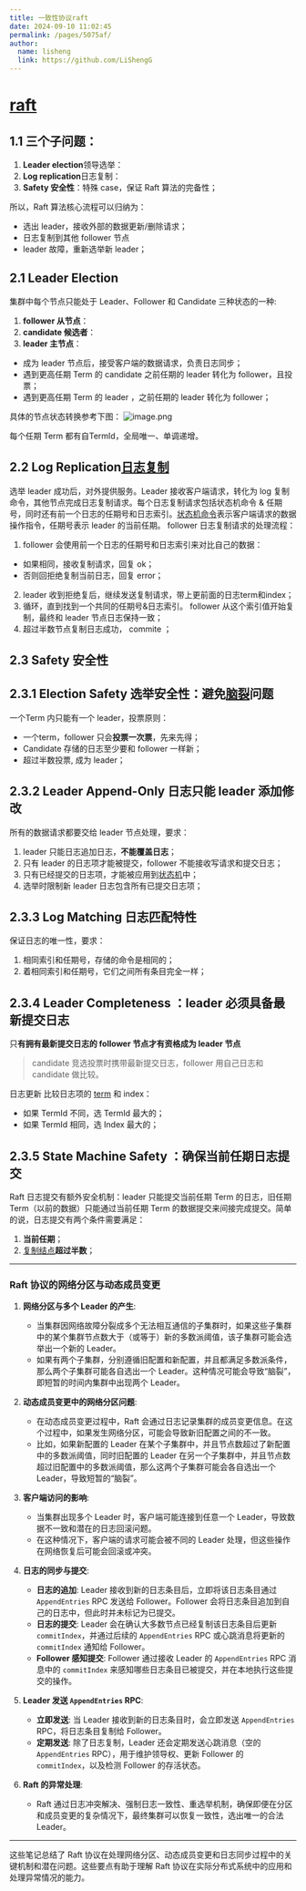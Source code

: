 ```yaml
---
title: 一致性协议raft
date: 2024-09-10 11:02:45
permalink: /pages/5075af/
author: 
  name: lisheng
  link: https://github.com/LiShengG
---
```

# [raft](https://zhuanlan.zhihu.com/p/383555591)
## 1.1 三个子问题：

1. **Leader election**领导选举：
2. **Log replication**日志复制：
3. **Safety 安全性**：特殊 case，保证 Raft 算法的完备性；

所以，Raft 算法核心流程可以归纳为：

- 选出 leader，接收外部的数据更新/删除请求；
- 日志复制到其他 follower 节点
-  leader 故障，重新选举新 leader；
## **2.1 Leader Election**
集群中每个节点只能处于 Leader、Follower 和 Candidate 三种状态的一种:

1. **follower 从节点**：
1. **candidate 候选者**：
1. **leader 主节点**：
- 成为 leader 节点后，接受客户端的数据请求，负责日志同步；
- 遇到更高任期 Term 的 candidate 之前任期的 leader 转化为 follower，且投票；
- 遇到更高任期 Term 的 leader ，之前任期的 leader 转化为 follower；

具体的节点状态转换参考下图： 
![image.png](https://cdn.nlark.com/yuque/0/2024/png/32548312/1720221832744-afa207e2-67fc-4af9-b37c-84f86bbec1a1.png#averageHue=%23f6f6f6&clientId=u73ec2c27-fa11-4&from=paste&id=udfc89ee5&originHeight=291&originWidth=600&originalType=url&ratio=1.3499999046325684&rotation=0&showTitle=false&size=64877&status=done&style=none&taskId=ub496ea3d-bb3e-496b-9549-89ed16bd7e7&title=)

每个任期 Term 都有自TermId，全局唯一、单调递增。

## **2.2 Log Replication**[日志复制](https://www.zhihu.com/search?q=%E6%97%A5%E5%BF%97%E5%A4%8D%E5%88%B6&search_source=Entity&hybrid_search_source=Entity&hybrid_search_extra=%7B%22sourceType%22%3A%22article%22%2C%22sourceId%22%3A%22383555591%22%7D)
选举 leader 成功后，对外提供服务。Leader 接收客户端请求，转化为 log 复制命令，其他节点完成日志复制请求。每个日志复制请求包括状态机命令 & 任期号，同时还有前一个日志的任期号和日志索引。[状态机命令](https://www.zhihu.com/search?q=%E7%8A%B6%E6%80%81%E6%9C%BA%E5%91%BD%E4%BB%A4&search_source=Entity&hybrid_search_source=Entity&hybrid_search_extra=%7B%22sourceType%22%3A%22article%22%2C%22sourceId%22%3A%22383555591%22%7D)表示客户端请求的数据操作指令，任期号表示 leader 的当前任期。
follower 日志复制请求的处理流程：

1. follower 会使用前一个日志的任期号和日志索引来对比自己的数据：
- 如果相同，接收复制请求，回复 ok；
- 否则回拒绝复制当前日志，回复 error；
2. leader 收到拒绝复后，继续发送复制请求，带上更前面的日志term和index；
3. 循环，直到找到一个共同的任期号&日志索引。 follower 从这个索引值开始复制，最终和 leader 节点日志保持一致；
4. 超过半数节点复制日志成功， commite ；
## **2.3 Safety 安全性**
## **2.3.1 Election Safety 选举安全性：避免**[脑裂](https://www.zhihu.com/search?q=%E8%84%91%E8%A3%82&search_source=Entity&hybrid_search_source=Entity&hybrid_search_extra=%7B%22sourceType%22%3A%22article%22%2C%22sourceId%22%3A%22383555591%22%7D)**问题**
一个Term 内只能有一个 leader，投票原则：

- 一个term，follower 只会**投票一次票**，先来先得；
- Candidate 存储的日志至少要和 follower 一样新；
- 超过半数投票, 成为 leader；
## **2.3.2 Leader Append-Only 日志只能 leader 添加修改**
所有的数据请求都要交给 leader 节点处理，要求：

1. leader 只能日志追加日志，**不能覆盖日志**；
2. 只有 leader 的日志项才能被提交，follower 不能接收写请求和提交日志；
3. 只有已经提交的日志项，才能被应用到[状态机](https://www.zhihu.com/search?q=%E7%8A%B6%E6%80%81%E6%9C%BA&search_source=Entity&hybrid_search_source=Entity&hybrid_search_extra=%7B%22sourceType%22%3A%22article%22%2C%22sourceId%22%3A%22383555591%22%7D)中；
4. 选举时限制新 leader 日志包含所有已提交日志项；
## **2.3.3 Log Matching 日志匹配特性**
保证日志的唯一性，要求：

1. 相同索引和任期号，存储的命令是相同的；
2. 着相同索引和任期号，它们之间所有条目完全一样；
## **2.3.4 Leader Completeness ：leader 必须具备最新提交日志**
只**有拥有最新提交日志的 follower 节点才有资格成为 leader 节点**
> candidate 竞选投票时携带最新提交日志，follower 用自己日志和 candidate 做比较。

日志更新 比较日志项的 [term](https://www.zhihu.com/search?q=term&search_source=Entity&hybrid_search_source=Entity&hybrid_search_extra=%7B%22sourceType%22%3A%22article%22%2C%22sourceId%22%3A%22383555591%22%7D) 和 index：

- 如果 TermId 不同，选 TermId 最大的；
- 如果 TermId 相同，选 Index 最大的；
## **2.3.5 State Machine Safety ：确保当前任期日志提交**
Raft 日志提交有额外安全机制：leader 只能提交当前任期 Term 的日志，旧任期 Term（以前的数据）只能通过当前任期 Term 的数据提交来间接完成提交。简单的说，日志提交有两个条件需要满足：

1. **当前任期**；
2. [复制结点](https://www.zhihu.com/search?q=%E5%A4%8D%E5%88%B6%E7%BB%93%E7%82%B9&search_source=Entity&hybrid_search_source=Entity&hybrid_search_extra=%7B%22sourceType%22%3A%22article%22%2C%22sourceId%22%3A%22383555591%22%7D)**超过半数**；





---

### **Raft 协议的网络分区与动态成员变更**

1. **网络分区与多个 Leader 的产生**:
   - 当集群因网络故障分裂成多个无法相互通信的子集群时，如果这些子集群中的某个集群节点数大于（或等于）新的多数派阈值，该子集群可能会选举出一个新的 Leader。
   - 如果有两个子集群，分别遵循旧配置和新配置，并且都满足多数派条件，那么两个子集群可能各自选出一个 Leader。这种情况可能会导致“脑裂”，即短暂的时间内集群中出现两个 Leader。

2. **动态成员变更中的网络分区问题**:
   - 在动态成员变更过程中，Raft 会通过日志记录集群的成员变更信息。在这个过程中，如果发生网络分区，可能会导致新旧配置之间的不一致。
   - 比如，如果新配置的 Leader 在某个子集群中，并且节点数超过了新配置中的多数派阈值，同时旧配置的 Leader 在另一个子集群中，并且节点数超过旧配置中的多数派阈值，那么这两个子集群可能会各自选出一个 Leader，导致短暂的“脑裂”。

3. **客户端访问的影响**:
   - 当集群出现多个 Leader 时，客户端可能连接到任意一个 Leader，导致数据不一致和潜在的日志回滚问题。
   - 在这种情况下，客户端的请求可能会被不同的 Leader 处理，但这些操作在网络恢复后可能会回滚或冲突。

4. **日志的同步与提交**:
   - **日志的追加**: Leader 接收到新的日志条目后，立即将该日志条目通过 `AppendEntries` RPC 发送给 Follower。Follower 会将日志条目追加到自己的日志中，但此时并未标记为已提交。
   - **日志的提交**: Leader 会在确认大多数节点已经复制该日志条目后更新 `commitIndex`，并通过后续的 `AppendEntries` RPC 或心跳消息将更新的 `commitIndex` 通知给 Follower。
   - **Follower 感知提交**: Follower 通过接收 Leader 的 `AppendEntries` RPC 消息中的 `commitIndex` 来感知哪些日志条目已被提交，并在本地执行这些提交的操作。

5. **Leader 发送 `AppendEntries` RPC**:
   - **立即发送**: 当 Leader 接收到新的日志条目时，会立即发送 `AppendEntries` RPC，将日志条目复制给 Follower。
   - **定期发送**: 除了日志复制，Leader 还会定期发送心跳消息（空的 `AppendEntries` RPC），用于维护领导权、更新 Follower 的 `commitIndex`，以及检测 Follower 的存活状态。

6. **Raft 的异常处理**:
   - Raft 通过日志冲突解决、强制日志一致性、重选举机制，确保即便在分区和成员变更的复杂情况下，最终集群可以恢复一致性，选出唯一的合法 Leader。


---
这些笔记总结了 Raft 协议在处理网络分区、动态成员变更和日志同步过程中的关键机制和潜在问题。这些要点有助于理解 Raft 协议在实际分布式系统中的应用和处理异常情况的能力。
